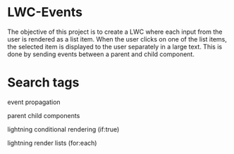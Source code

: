 # LWC-Events

The objective of this project is to create a LWC where each input from the user is rendered as a list item. When the user clicks on one of the list items, the selected item is displayed to the user separately in a large text. This is done by sending events between a parent and child component.

# Search tags

event propagation

parent child components

lightning conditional rendering (if:true)

lightning render lists (for:each)
